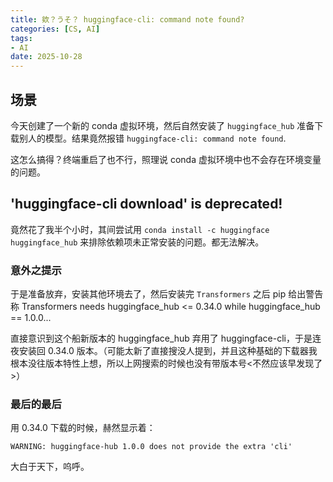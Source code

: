 ```yaml
---
title: 欸？うそ？ huggingface-cli: command note found?
categories: [CS, AI]
tags:
- AI
date: 2025-10-28
---
```


## 场景
今天创建了一个新的 conda 虚拟环境，然后自然安装了 `huggingface_hub` 准备下载别人的模型。结果竟然报错 `huggingface-cli: command note found`.

这怎么搞得？终端重启了也不行，照理说 conda 虚拟环境中也不会存在环境变量的问题。

## 'huggingface-cli download' is deprecated!
竟然花了我半个小时，其间尝试用 `conda install -c huggingface huggingface_hub` 来排除依赖项未正常安装的问题。都无法解决。

### 意外之提示
于是准备放弃，安装其他环境去了，然后安装完 `Transformers` 之后 pip 给出警告称 Transformers needs huggingface_hub <= 0.34.0 while huggingface_hub == 1.0.0...

直接意识到这个船新版本的 huggingface_hub 弃用了 huggingface-cli，于是连夜安装回 0.34.0 版本。（可能太新了直接搜没人提到，并且这种基础的下载器我根本没往版本特性上想，所以上网搜索的时候也没有带版本号<不然应该早发现了>）

### 最后的最后
用 0.34.0 下载的时候，赫然显示着：
```
WARNING: huggingface-hub 1.0.0 does not provide the extra 'cli'
```
大白于天下，呜呼。